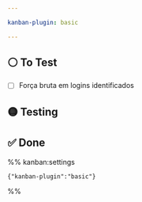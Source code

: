 ```yaml
---

kanban-plugin: basic

---
```


## ⚪ To Test

- [ ] Força bruta em logins identificados


## 🟡 Testing



## ✅ Done





%% kanban:settings
```
{"kanban-plugin":"basic"}
```
%%